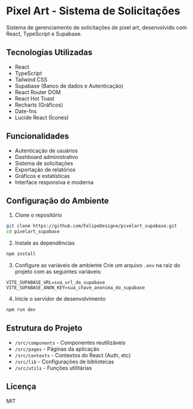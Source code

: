 # Pixel Art - Sistema de Solicitações

Sistema de gerenciamento de solicitações de pixel art, desenvolvido com React, TypeScript e Supabase.

## Tecnologias Utilizadas

- React
- TypeScript
- Tailwind CSS
- Supabase (Banco de dados e Autenticação)
- React Router DOM
- React Hot Toast
- Recharts (Gráficos)
- Date-fns
- Lucide React (Ícones)

## Funcionalidades

- Autenticação de usuários
- Dashboard administrativo
- Sistema de solicitações
- Exportação de relatórios
- Gráficos e estatísticas
- Interface responsiva e moderna

## Configuração do Ambiente

1. Clone o repositório
```bash
git clone https://github.com/FelipeDesigne/pixelart_supabase.git
cd pixelart_supabase
```

2. Instale as dependências
```bash
npm install
```

3. Configure as variáveis de ambiente
Crie um arquivo `.env` na raiz do projeto com as seguintes variáveis:
```env
VITE_SUPABASE_URL=sua_url_do_supabase
VITE_SUPABASE_ANON_KEY=sua_chave_anonima_do_supabase
```

4. Inicie o servidor de desenvolvimento
```bash
npm run dev
```

## Estrutura do Projeto

- `/src/components` - Componentes reutilizáveis
- `/src/pages` - Páginas da aplicação
- `/src/contexts` - Contextos do React (Auth, etc)
- `/src/lib` - Configurações de bibliotecas
- `/src/utils` - Funções utilitárias

## Licença

MIT
